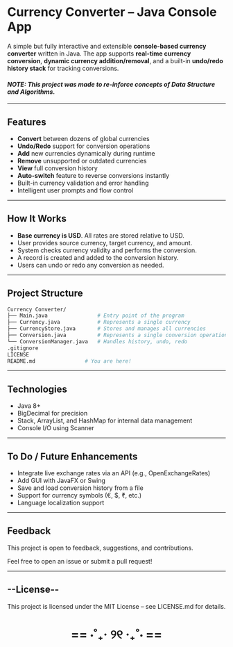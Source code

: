 # Currency Converter – Java Console App

A simple but fully interactive and extensible **console-based currency converter** written in Java. The app supports **real-time currency conversion**, **dynamic currency addition/removal**, and a built-in **undo/redo history stack** for tracking conversions.

#### *NOTE: This project was made to re-inforce concepts of Data Structure and Algorithms.*
---

## Features

- **Convert** between dozens of global currencies
- **Undo/Redo** support for conversion operations
- **Add** new currencies dynamically during runtime
- **Remove** unsupported or outdated currencies
- **View** full conversion history
- **Auto-switch** feature to reverse conversions instantly
- Built-in currency validation and error handling
- Intelligent user prompts and flow control

---

## How It Works

- **Base currency is USD**. All rates are stored relative to USD.
- User provides source currency, target currency, and amount.
- System checks currency validity and performs the conversion.
- A record is created and added to the conversion history.
- Users can undo or redo any conversion as needed.

---

## Project Structure

```bash
Currency Converter/
├── Main.java                # Entry point of the program
├── Currency.java            # Represents a single currency
├── CurrencyStore.java       # Stores and manages all currencies
├── Conversion.java          # Represents a single conversion operation
└── ConversionManager.java   # Handles history, undo, redo
.gitignore
LICENSE
README.md                # You are here!
```

---

## Technologies

- Java 8+
- BigDecimal for precision
- Stack, ArrayList, and HashMap for internal data management
- Console I/O using Scanner

---

## To Do / Future Enhancements
- Integrate live exchange rates via an API (e.g., OpenExchangeRates)
- Add GUI with JavaFX or Swing
- Save and load conversion history from a file
- Support for currency symbols (€, $, ₹, etc.)
- Language localization support

---

## Feedback
This project is open to feedback, suggestions, and contributions.

Feel free to open an issue or submit a pull request!

---

## --License--
This project is licensed under the MIT License – see LICENSE.md for details.

<h1 align="center">== ⋅˚₊‧ ୨୧ ‧₊˚⋅ ==</h1>
